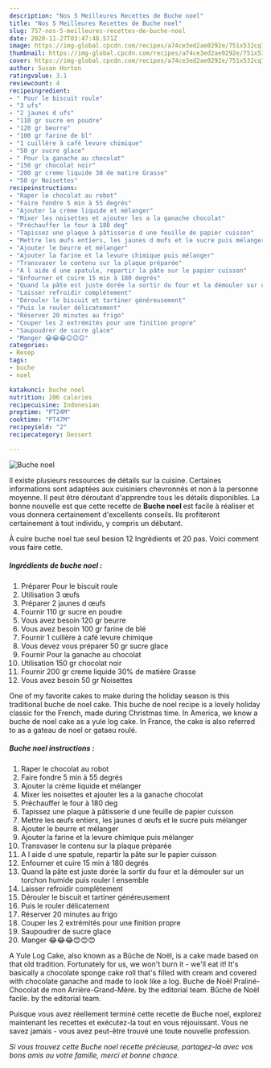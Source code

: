 ```yaml
---
description: "Nos 5 Meilleures Recettes de Buche noel"
title: "Nos 5 Meilleures Recettes de Buche noel"
slug: 757-nos-5-meilleures-recettes-de-buche-noel
date: 2020-11-27T03:47:48.571Z
image: https://img-global.cpcdn.com/recipes/a74ce3ed2ae0292e/751x532cq70/buche-noel-photo-principale-de-la-recette.jpg
thumbnail: https://img-global.cpcdn.com/recipes/a74ce3ed2ae0292e/751x532cq70/buche-noel-photo-principale-de-la-recette.jpg
cover: https://img-global.cpcdn.com/recipes/a74ce3ed2ae0292e/751x532cq70/buche-noel-photo-principale-de-la-recette.jpg
author: Susan Horton
ratingvalue: 3.1
reviewcount: 4
recipeingredient:
- " Pour le biscuit roule"
- "3 ufs"
- "2 jaunes d ufs"
- "110 gr sucre en poudre"
- "120 gr beurre"
- "100 gr farine de bl"
- "1 cuillère à café levure chimique"
- "50 gr sucre glace"
- " Pour la ganache au chocolat"
- "150 gr chocolat noir"
- "200 gr creme liquide 30 de matire Grasse"
- "50 gr Noisettes"
recipeinstructions:
- "Raper le chocolat au robot"
- "Faire fondre 5 min à 55 degrés"
- "Ajouter la crème liquide et mélanger"
- "Mixer les noisettes et ajouter les a la ganache chocolat"
- "Préchauffer le four à 180 deg"
- "Tapissez une plaque à pâtisserie d une feuille de papier cuisson"
- "Mettre les œufs entiers, les jaunes d œufs et le sucre puis mélanger"
- "Ajouter le beurre et mélanger"
- "Ajouter la farine et la levure chimique puis mélanger"
- "Transvaser le contenu sur la plaque préparée"
- "A l aide d une spatule, repartir la pâte sur le papier cuisson"
- "Enfourner et cuire 15 min à 180 degrés"
- "Quand la pâte est juste dorée la sortir du four et la démouler sur un torchon humide puis rouler l ensemble"
- "Laisser refroidir complètement"
- "Dérouler le biscuit et tartiner généreusement"
- "Puis le rouler délicatement"
- "Réserver 20 minutes au frigo"
- "Couper les 2 extrémités pour une finition propre"
- "Saupoudrer de sucre glace"
- "Manger 😂😂😂😊😊😊"
categories:
- Resep
tags:
- buche
- noel

katakunci: buche noel 
nutrition: 206 calories
recipecuisine: Indonesian
preptime: "PT24M"
cooktime: "PT47M"
recipeyield: "2"
recipecategory: Dessert

---
```



![Buche noel](https://img-global.cpcdn.com/recipes/a74ce3ed2ae0292e/751x532cq70/buche-noel-photo-principale-de-la-recette.jpg)

Il existe plusieurs ressources de détails sur la cuisine. Certaines informations sont adaptées aux cuisiniers chevronnés et non à la personne moyenne. Il peut être déroutant d'apprendre tous les détails disponibles. La bonne nouvelle est que cette recette de <strong> Buche noel </strong> est facile à réaliser et vous donnera certainement d'excellents conseils. Ils profiteront certainement à tout individu, y compris un débutant.

<!--inarticleads1-->

À cuire buche noel tue seul besion 12 Ingrédients et 20 pas. Voici comment vous faire cette.

##### Ingrédients de buche noel :

1. Préparer  Pour le biscuit roule
1. Utilisation 3 œufs
1. Préparer 2 jaunes d œufs
1. Fournir 110 gr sucre en poudre
1. Vous avez besoin 120 gr beurre
1. Vous avez besoin 100 gr farine de blé
1. Fournir 1 cuillère à café levure chimique
1. Vous devez vous préparer 50 gr sucre glace
1. Fournir  Pour la ganache au chocolat
1. Utilisation 150 gr chocolat noir
1. Fournir 200 gr creme liquide 30% de matière Grasse
1. Vous avez besoin 50 gr Noisettes


One of my favorite cakes to make during the holiday season is this traditional buche de noel cake. This buche de noel recipe is a lovely holiday classic for the French, made during Christmas time. In America, we know a buche de noel cake as a yule log cake. In France, the cake is also referred to as a gateau de noel or gataeu roulé. 

<!--inarticleads2-->

##### Buche noel instructions :

1. Raper le chocolat au robot
1. Faire fondre 5 min à 55 degrés
1. Ajouter la crème liquide et mélanger
1. Mixer les noisettes et ajouter les a la ganache chocolat
1. Préchauffer le four à 180 deg
1. Tapissez une plaque à pâtisserie d une feuille de papier cuisson
1. Mettre les œufs entiers, les jaunes d œufs et le sucre puis mélanger
1. Ajouter le beurre et mélanger
1. Ajouter la farine et la levure chimique puis mélanger
1. Transvaser le contenu sur la plaque préparée
1. A l aide d une spatule, repartir la pâte sur le papier cuisson
1. Enfourner et cuire 15 min à 180 degrés
1. Quand la pâte est juste dorée la sortir du four et la démouler sur un torchon humide puis rouler l ensemble
1. Laisser refroidir complètement
1. Dérouler le biscuit et tartiner généreusement
1. Puis le rouler délicatement
1. Réserver 20 minutes au frigo
1. Couper les 2 extrémités pour une finition propre
1. Saupoudrer de sucre glace
1. Manger 😂😂😂😊😊😊


A Yule Log Cake, also known as a Bûche de Noël, is a cake made based on that old tradition. Fortunately for us, we won&#39;t burn it - we&#39;ll eat it! It&#39;s basically a chocolate sponge cake roll that&#39;s filled with cream and covered with chocolate ganache and made to look like a log. Buche de Noël Praliné-Chocolat de mon Arrière-Grand-Mère. by the editorial team. Bûche de Noël facile. by the editorial team. 

<!--inarticleads1-->

<p>
Puisque vous avez réellement terminé cette recette de Buche noel, explorez maintenant les recettes et exécutez-la tout en vous réjouissant. Vous ne savez jamais - vous avez peut-être trouvé une toute nouvelle profession.
</p>

<p>
<i>Si vous trouvez cette Buche noel recette précieuse, partagez-la avec vos bons amis ou votre famille, merci et bonne chance.</i>
</p>
